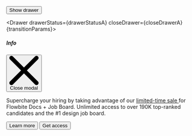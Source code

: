 <script>
  import { Drawer, Button } from 'svelte-5-ui-lib'
  import { sineIn } from 'svelte/easing';

  let transitionParams = { x: -320, duration: 200, easing: sineIn };
    
  const drawerA = uiHelpers();
  let drawerStatusA = $state(false);
  const closeDrawerA = drawerA.close;

  $effect(() => { drawerStatusA = drawerA.isOpen;});
</script>

<div class="text-center">
    <Button onclick={drawerA.toggle}>Show drawer</Button>
</div>

<Drawer drawerStatus={drawerStatusA} closeDrawer={closeDrawerA}  {transitionParams}>
    <div class="flex items-center">
        <h5 id="drawer-label" class="inline-flex items-center mb-4 text-base font-semibold text-gray-500 dark:text-gray-400">
          <InfoCircleSolid class="w-4 h-4 me-2.5" />Info
        </h5>
        <button type="button" onclick={closeDrawerA} class="text-gray-400 bg-transparent hover:bg-gray-200 hover:text-gray-900 rounded-lg text-sm w-8 h-8 ms-auto inline-flex justify-center items-center dark:hover:bg-gray-600 dark:hover:text-white" data-modal-hide="default-modal">
            <svg class="w-3 h-3" aria-hidden="true" xmlns="http://www.w3.org/2000/svg" fill="none" viewBox="0 0 14 14">
                <path stroke="currentColor" stroke-linecap="round" stroke-linejoin="round" stroke-width="2" d="m1 1 6 6m0 0 6 6M7 7l6-6M7 7l-6 6"/>
            </svg>
            <span class="sr-only">Close modal</span>
        </button>
      </div>
      <p class="mb-6 text-sm text-gray-500 dark:text-gray-400">
        Supercharge your hiring by taking advantage of our <a href="/" class="text-primary-600 underline dark:text-primary-500 hover:no-underline"> limited-time sale </a>
        for Flowbite Docs + Job Board. Unlimited access to over 190K top-ranked candidates and the #1 design job board.
      </p>
      <div class="grid grid-cols-2 gap-4">
        <Button color="light" href="/">Learn more</Button>
        <Button href="/" btnclass="px-4">Get access <ArrowRightOutline class="w-3.5 h-3.5 ms-2" /></Button>
      </div>    
</Drawer>
